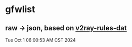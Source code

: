 # gfwlist
## raw -> json, based on [v2ray-rules-dat](https://github.com/Loyalsoldier/v2ray-rules-dat)
Tue Oct  1 06:00:53 AM CST 2024

